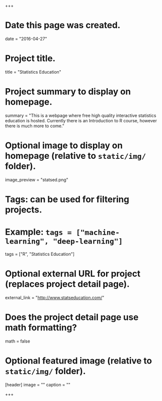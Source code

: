 +++
# Date this page was created.
date = "2016-04-27"

# Project title.
title = "Statistics Education"

# Project summary to display on homepage.
summary = "This is a webpage where free high quality interactive statistics education is hosted. Currently there is an Introduction to R course, however there is much more to come."

# Optional image to display on homepage (relative to `static/img/` folder).
image_preview = "statsed.png"

# Tags: can be used for filtering projects.
# Example: `tags = ["machine-learning", "deep-learning"]`
tags = ["R", "Statistics Education"]

# Optional external URL for project (replaces project detail page).
external_link = "http://www.statseducation.com/"

# Does the project detail page use math formatting?
math = false

# Optional featured image (relative to `static/img/` folder).
[header]
image = ""
caption = ""

+++

